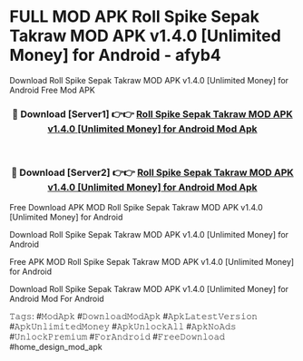 # FULL MOD APK Roll Spike Sepak Takraw MOD APK v1.4.0 [Unlimited Money] for Android - afyb4
Download Roll Spike Sepak Takraw MOD APK v1.4.0 [Unlimited Money] for Android Free Mod APK

<div align="center">
<h3>🔴 Download [Server1] 👉👉 <a href="https://apk-comot.site?title=Roll_Spike_Sepak_Takraw_MOD_APK_v1.4.0_[Unlimited_Money]_for_Android">Roll Spike Sepak Takraw MOD APK v1.4.0 [Unlimited Money] for Android Mod Apk</a></h3><br>

<h3>🔴 Download [Server2] 👉👉 <a href="https://apk-comot.site?title=Roll_Spike_Sepak_Takraw_MOD_APK_v1.4.0_[Unlimited_Money]_for_Android">Roll Spike Sepak Takraw MOD APK v1.4.0 [Unlimited Money] for Android Mod Apk</a></h3>
</div>


Free Download APK MOD Roll Spike Sepak Takraw MOD APK v1.4.0 [Unlimited Money] for Android

Download Roll Spike Sepak Takraw MOD APK v1.4.0 [Unlimited Money] for Android 

Free APK MOD Roll Spike Sepak Takraw MOD APK v1.4.0 [Unlimited Money] for Android 

Download Roll Spike Sepak Takraw MOD APK v1.4.0 [Unlimited Money] for Android Mod For Android

𝚃𝚊𝚐𝚜: #𝙼𝚘𝚍𝙰𝚙𝚔 #𝙳𝚘𝚠𝚗𝚕𝚘𝚊𝚍𝙼𝚘𝚍𝙰𝚙𝚔 #𝙰𝚙𝚔𝙻𝚊𝚝𝚎𝚜𝚝𝚅𝚎𝚛𝚜𝚒𝚘𝚗 #𝙰𝚙𝚔𝚄𝚗𝚕𝚒𝚖𝚒𝚝𝚎𝚍𝙼𝚘𝚗𝚎𝚢 #𝙰𝚙𝚔𝚄𝚗𝚕𝚘𝚌𝚔𝙰𝚕𝚕 #𝙰𝚙𝚔𝙽𝚘𝙰𝚍𝚜 #𝚄𝚗𝚕𝚘𝚌𝚔𝙿𝚛𝚎𝚖𝚒𝚞𝚖 #𝙵𝚘𝚛𝙰𝚗𝚍𝚛𝚘𝚒𝚍 #𝙵𝚛𝚎𝚎𝙳𝚘𝚠𝚗𝚕𝚘𝚊𝚍 #home_design_mod_apk
